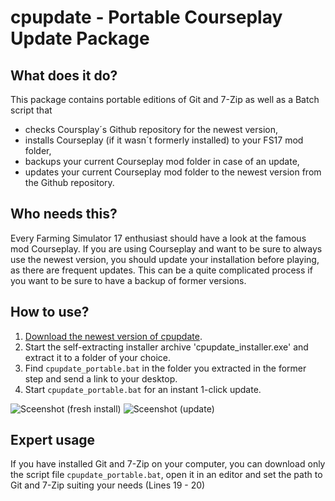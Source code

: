 # cpupdate - Portable Courseplay Update Package

## What does it do?
This package contains portable editions of Git and 7-Zip as well as a Batch script that
* checks Coursplay´s Github repository for the newest version,
* installs Courseplay (if it wasn´t formerly installed) to your FS17 mod folder,
* backups your current Courseplay mod folder in case of an update,
* updates your current Courseplay mod folder to the newest version from the Github repository.

## Who needs this?
Every Farming Simulator 17 enthusiast should have a look at the famous mod Courseplay. If you are using Courseplay and want to be sure to always use the newest version, you should update your installation before playing, as there are frequent updates. This can be a quite complicated process if you want to be sure to have a backup of former versions.

## How to use?
1. [Download the newest version of cpupdate](https://github.com/elpatron68/cpupdate/releases).
2. Start the self-extracting installer archive 'cpupdate_installer.exe' and extract it to a folder of your choice.
3. Find `cpupdate_portable.bat` in the folder you extracted in the former step and send a link to your desktop.
4. Start `cpupdate_portable.bat` for an instant 1-click update.

![Sceenshot (fresh install)](https://github.com/elpatron68/cpupdate/blob/master/_screenshots/fresh_install.png)
![Sceenshot (update)](https://github.com/elpatron68/cpupdate/blob/master/_screenshots/update.png)

## Expert usage
If you have installed Git and 7-Zip on your computer, you can download only the script file `cpupdate_portable.bat`, open it in an editor and set the path to Git and 7-Zip suiting your needs (Lines 19 - 20)
